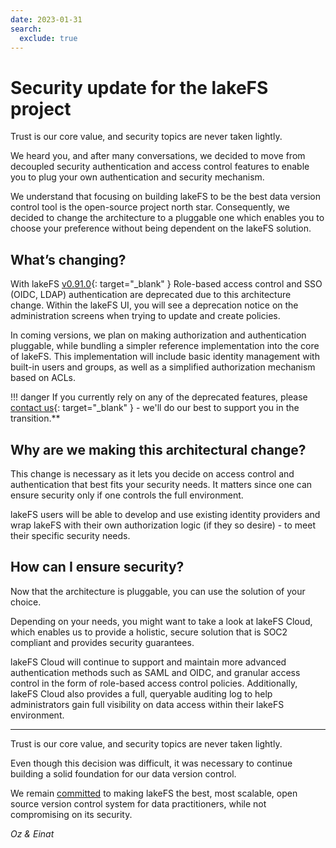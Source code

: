 ```yaml
---
date: 2023-01-31
search:
  exclude: true
---
```


# Security update for the lakeFS project

Trust is our core value, and security topics are never taken lightly. 

We heard you, and after many conversations, we decided to move from decoupled security authentication and access control features to enable you to plug your own authentication and security mechanism. 

We understand that focusing on building lakeFS to be the best data version control tool is the open-source project north star. 
Consequently, we decided to change the architecture to a pluggable one which enables you to choose your preference without being dependent on the lakeFS solution. 


## What’s changing?

With lakeFS [v0.91.0](https://github.com/treeverse/lakeFS/releases/tag/v0.91.0){: target="_blank" } Role-based access control and SSO (OIDC, LDAP) authentication are deprecated due to this architecture change.
Within the lakeFS UI, you will see a deprecation notice on the administration screens when trying to update and create policies.

In coming versions, we plan on making authorization and authentication pluggable, while bundling a simpler reference implementation into the core of lakeFS.
This implementation will include basic identity management with built-in users and groups, as well as a simplified authorization mechanism based on ACLs.

!!! danger
    If you currently rely on any of the deprecated features, please [contact us](mailto:support@treeverse.io?subject=RBAC+and+SSO+deprecation){: target="_blank" } - we'll do our best to support you in the transition.**


## Why are we making this architectural change?

This change is necessary as it lets you decide on access control and authentication that best fits your security needs. It matters since one can ensure security only if one controls the full environment.

lakeFS users will be able to develop and use existing identity providers and wrap lakeFS with their own authorization logic (if they so desire) - to meet their specific security needs.


## How can I ensure security?

Now that the architecture is pluggable, you can use the solution of your choice. 

Depending on your needs, you might want to take a look at lakeFS Cloud, which enables us to provide a holistic, secure solution that is SOC2 compliant and provides security guarantees.

lakeFS Cloud will continue to support and maintain more advanced authentication methods such as SAML and OIDC, and granular access control in the form of role-based access control policies. Additionally, lakeFS Cloud also provides a full, queryable auditing log to help administrators gain full visibility on data access within their lakeFS environment.

---

Trust is our core value, and security topics are never taken lightly. 

Even though this decision was difficult, it was necessary to continue building a solid foundation for our data version control.

We remain [committed][oss] to making lakeFS the best, most scalable, open source version control system for data practitioners, while not compromising on its security.



_Oz & Einat_

[oss]: /project/index/#our-commitment-to-open-source
